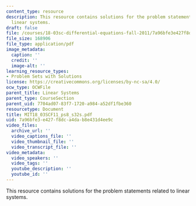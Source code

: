 ```yaml
---
content_type: resource
description: This resource contains solutions for the problem statements related to
  linear systems.
draft: false
file: /courses/18-03sc-differential-equations-fall-2011/7a96bfe3e427f8dca4dab8e431d4ee9c_MIT18_03SCF11_ps8_s32s.pdf
file_size: 168906
file_type: application/pdf
image_metadata:
  caption: ''
  credit: ''
  image-alt: ''
learning_resource_types:
- Problem Sets with Solutions
license: https://creativecommons.org/licenses/by-nc-sa/4.0/
ocw_type: OCWFile
parent_title: Linear Systems
parent_type: CourseSection
parent_uid: 7704ad07-83f7-1720-a984-a52df1fbe360
resourcetype: Document
title: MIT18_03SCF11_ps8_s32s.pdf
uid: 7a96bfe3-e427-f8dc-a4da-b8e431d4ee9c
video_files:
  archive_url: ''
  video_captions_file: ''
  video_thumbnail_file: ''
  video_transcript_file: ''
video_metadata:
  video_speakers: ''
  video_tags: ''
  youtube_description: ''
  youtube_id: ''
---
```

This resource contains solutions for the problem statements related to linear systems.
